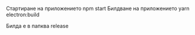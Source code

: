 Стартиране на приложението
npm start
Билдване на приложението
yarn electron:build

Билда е в папква release